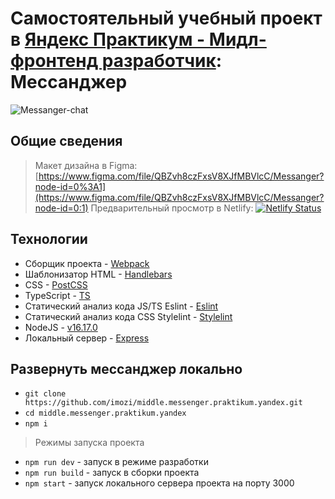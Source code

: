 # Самостоятельный учебный проект в [Яндекс Практикум - Мидл-фронтенд разработчик](https://practicum.yandex.ru/middle-frontend/): Мессанджер

![Messanger-chat](https://user-images.githubusercontent.com/29326762/189125988-04f34488-4b4d-4fb5-a194-e9886be08dcb.png)


## Общие сведения

> Макет дизайна в Figma: [https://www.figma.com/file/QBZvh8czFxsV8XJfMBVlcC/Messanger?node-id=0%3A1](https://www.figma.com/file/QBZvh8czFxsV8XJfMBVlcC/Messanger?node-id=0:1)
> Предварительный просмотр  в Netlify:  [![Netlify Status](https://api.netlify.com/api/v1/badges/69f2bec3-b856-4781-bc17-85b972126262/deploy-status)](https://ozihub.netlify.app)

## Технологии

 - Сборщик проекта - [Webpack](https://webpack.js.org/) 
 - Шаблонизатор HTML - [Handlebars](https://handlebarsjs.com/)
 - CSS - [PostCSS](https://postcss.org/)
 - TypeScript - [TS](https://www.typescriptlang.org/)
 - Статический анализ кода JS/TS Eslint - [Eslint](https://www.typescriptlang.org/)
 - Статический анализ кода CSS Stylelint - [Stylelint](https://stylelint.io/)
 - NodeJS - [v16.17.0](https://nodejs.org/dist/v16.17.0/)
 - Локальный сервер - [Express](https://expressjs.com/)

## Развернуть мессанджер локально
 - `git clone https://github.com/imozi/middle.messenger.praktikum.yandex.git`
 - `cd middle.messenger.praktikum.yandex`
 - `npm i`
 
> Режимы запуска проекта

 - `npm run dev` - запуск в режиме разработки
 - `npm run build` - запуск в сборки проекта
 - `npm start` - запуск локального сервера проекта на порту 3000
